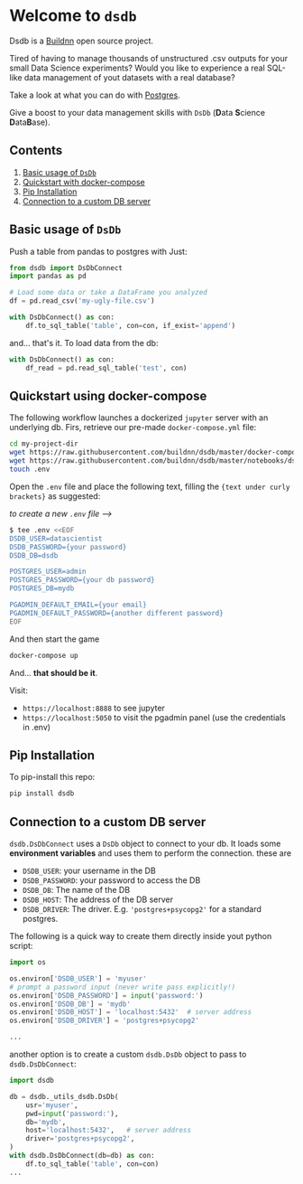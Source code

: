# Welcome to `dsdb`

Dsdb is a [Buildnn](https://www.buildnn.com) open source project.

Tired of having to manage thousands of unstructured .csv outputs for your small Data Science experiments? Would you like to experience a real SQL-like data management of yout datasets with a real database?

Take a look at what you can do with [Postgres](https://www.pgadmin.org/screenshots/#7).

Give a boost to your data management skills with `DsDb` (**D**ata **S**cience **D**ata**B**ase).

## Contents

1. [Basic usage of `DsDb`](#markdown-header-basic-usage-of-dsdb)
2. [Quickstart with docker-compose](#markdown-header-quickstart-using-docker-compose)
3. [Pip Installation](#markdown-header-pip-installation)
4. [Connection to a custom DB server](#markdown-header-connection_to_a_custom_db_server)

## Basic usage of `DsDb`

Push a table from pandas to postgres with Just:

```python
from dsdb import DsDbConnect
import pandas as pd

# Load some data or take a DataFrame you analyzed
df = pd.read_csv('my-ugly-file.csv')

with DsDbConnect() as con:
    df.to_sql_table('table', con=con, if_exist='append')

```

and... that's it. To load data from the db:

```python
with DsDbConnect() as con:
    df_read = pd.read_sql_table('test', con)
```

## Quickstart using docker-compose

The following workflow launches a dockerized `jupyter` server with an underlying db.
Firs, retrieve our pre-made `docker-compose.yml` file:

```bash
cd my-project-dir
wget https://raw.githubusercontent.com/buildnn/dsdb/master/docker-compose.yml
wget https://raw.githubusercontent.com/buildnn/dsdb/master/notebooks/dsdb_test.ipynb
touch .env
```

Open the `.env` file and place the following text, filling the `{text under curly brackets}` as suggested:

_to create a new `.env` file -->_

```bash
$ tee .env <<EOF
DSDB_USER=datascientist
DSDB_PASSWORD={your password}
DSDB_DB=dsdb

POSTGRES_USER=admin
POSTGRES_PASSWORD={your db password}
POSTGRES_DB=mydb

PGADMIN_DEFAULT_EMAIL={your email}
PGADMIN_DEFAULT_PASSWORD={another different password}
EOF
```

And then start the game

```bash
docker-compose up
```

And... **that should be it**.

Visit:

* `https://localhost:8888` to see jupyter
* `https://localhost:5050` to visit the pgadmin panel (use the credentials in .env)

## Pip Installation

To pip-install this repo:

```bash
pip install dsdb
```

## Connection to a custom DB server

`dsdb.DsDbConnect` uses a `DsDb`
object to connect to your db. It loads some
**environment variables** and uses them to perform
the connection. these are

* `DSDB_USER`: your username in the DB
* `DSDB_PASSWORD`: your password to access the DB
* `DSDB_DB`: The name of the DB
* `DSDB_HOST`: The address of the DB server
* `DSDB_DRIVER`: The driver. E.g. `'postgres+psycopg2'` for a standard postgres.

The following is a quick way to create
them directly inside yout python script:

```python
import os

os.environ['DSDB_USER'] = 'myuser'
# prompt a password input (never write pass explicitly!)
os.environ['DSDB_PASSWORD'] = input('password:')
os.environ['DSDB_DB'] = 'mydb'
os.environ['DSDB_HOST'] = 'localhost:5432'  # server address
os.environ['DSDB_DRIVER'] = 'postgres+psycopg2'

...
```

another option is to create a custom `dsdb.DsDb` object
to pass to `dsdb.DsDbConnect`:

```python
import dsdb

db = dsdb._utils_dsdb.DsDb(
    usr='myuser',
    pwd=input('password:'),
    db='mydb',
    host='localhost:5432',   # server address
    driver='postgres+psycopg2',
)
with dsdb.DsDbConnect(db=db) as con:
    df.to_sql_table('table', con=con)
...
```
